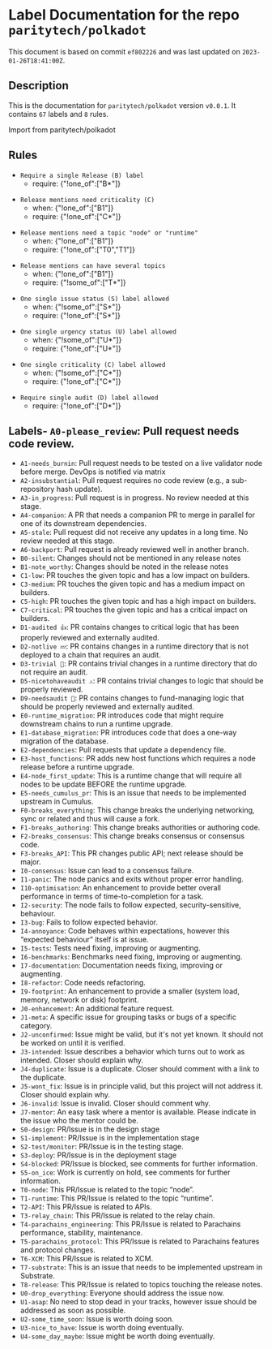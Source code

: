 # Label Documentation for the repo `paritytech/polkadot`

This document is based on commit `ef802226` and was last updated on `2023-01-26T18:41:00Z`.

## Description

This is the documentation for `paritytech/polkadot` version `v0.0.1`.
It contains `67` labels and `8` rules.

Import from paritytech/polkadot

## Rules

<!-- single_b -->
- `Require a single Release (B) label`
  - require: {"!one_of":["B*"]}

<!-- require_one_c_when_b1 -->
- `Release mentions need criticality (C)`
  - when: {"!one_of":["B1"]}
  - require: {"!one_of":["C*"]}

<!-- require_t0_or_t1_when_b1 -->
- `Release mentions need a topic "node" or "runtime"`
  - when: {"!one_of":["B1"]}
  - require: {"!one_of":["T0","T1"]}

<!-- allow_multiple_t_when_b1 -->
- `Release mentions can have several topics`
  - when: {"!one_of":["B1"]}
  - require: {"!some_of":["T*"]}

<!-- single_s -->
- `One single issue status (S) label allowed`
  - when: {"!some_of":["S*"]}
  - require: {"!one_of":["S*"]}

<!-- single_u -->
- `One single urgency status (U) label allowed`
  - when: {"!some_of":["U*"]}
  - require: {"!one_of":["U*"]}

<!-- single_c -->
- `One single criticality (C) label allowed`
  - when: {"!some_of":["C*"]}
  - require: {"!one_of":["C*"]}

<!-- single_d -->
- `Require single audit (D) label allowed`
  - require: {"!one_of":["D*"]}



## Labels- `A0-please_review`: Pull request needs code review.
- `A1-needs_burnin`: Pull request needs to be tested on a live validator node before merge. DevOps is notified via matrix
- `A2-insubstantial`: Pull request requires no code review (e.g., a sub-repository hash update).
- `A3-in_progress`: Pull request is in progress. No review needed at this stage.
- `A4-companion`: A PR that needs a companion PR to merge in parallel for one of its downstream dependencies.
- `A5-stale`: Pull request did not receive any updates in a long time. No review needed at this stage.
- `A6-backport`: Pull request is already reviewed well in another branch.
- `B0-silent`: Changes should not be mentioned in any release notes
- `B1-note_worthy`: Changes should be noted in the release notes
- `C1-low`: PR touches the given topic and has a low impact on builders.
- `C3-medium`: PR touches the given topic and has a medium impact on builders.
- `C5-high`: PR touches the given topic and has a high impact on builders.
- `C7-critical`: PR touches the given topic and has a critical impact on builders.
- `D1-audited 👍`: PR contains changes to critical logic that has been properly reviewed and externally audited.
- `D2-notlive 💤`: PR contains changes in a runtime directory that is not deployed to a chain that requires an audit.
- `D3-trivial 🧸`: PR contains trivial changes in a runtime directory that do not require an audit.
- `D5-nicetohaveaudit ⚠️`: PR contains trivial changes to logic that should be properly reviewed.
- `D9-needsaudit 👮`: PR contains changes to fund-managing logic that should be properly reviewed and externally audited.
- `E0-runtime_migration`: PR introduces code that might require downstream chains to run a runtime upgrade.
- `E1-database_migration`: PR introduces code that does a one-way migration of the database.
- `E2-dependencies`: Pull requests that update a dependency file.
- `E3-host_functions`: PR adds new host functions which requires a node release before a runtime upgrade.
- `E4-node_first_update`: This is a runtime change that will require all nodes to be update BEFORE the runtime upgrade.
- `E5-needs_cumulus_pr`: This is an issue that needs to be implemented upstream in Cumulus.
- `F0-breaks_everything`: This change breaks the underlying networking, sync or related and thus will cause a fork.
- `F1-breaks_authoring`: This change breaks authorities or authoring code.
- `F2-breaks_consensus`: This change breaks consensus or consensus code.
- `F3-breaks_API`: This PR changes public API; next release should be major.
- `I0-consensus`: Issue can lead to a consensus failure.
- `I1-panic`: The node panics and exits without proper error handling.
- `I10-optimisation`: An enhancement to provide better overall performance in terms of time-to-completion for a task.
- `I2-security`: The node fails to follow expected, security-sensitive, behaviour.
- `I3-bug`: Fails to follow expected behavior.
- `I4-annoyance`: Code behaves within expectations, however this “expected behaviour” itself is at issue.
- `I5-tests`: Tests need fixing, improving or augmenting.
- `I6-benchmarks`: Benchmarks need fixing, improving or augmenting.
- `I7-documentation`: Documentation needs fixing, improving or augmenting.
- `I8-refactor`: Code needs refactoring.
- `I9-footprint`: An enhancement to provide a smaller (system load, memory, network or disk) footprint.
- `J0-enhancement`: An additional feature request.
- `J1-meta`: A specific issue for grouping tasks or bugs of a specific category.
- `J2-unconfirmed`: Issue might be valid, but it's not yet known. It should not be worked on until it is verified.
- `J3-intended`: Issue describes a behavior which turns out to work as intended. Closer should explain why.
- `J4-duplicate`: Issue is a duplicate. Closer should comment with a link to the duplicate.
- `J5-wont_fix`: Issue is in principle valid, but this project will not address it. Closer should explain why.
- `J6-invalid`: Issue is invalid. Closer should comment why.
- `J7-mentor`: An easy task where a mentor is available. Please indicate in the issue who the mentor could be.
- `S0-design`: PR/Issue is in the design stage
- `S1-implement`: PR/Issue is in the implementation stage
- `S2-test/monitor`: PR/Issue is in the testing stage.
- `S3-deploy`: PR/Issue is in the deployment stage
- `S4-blocked`: PR/Issue is blocked, see comments for further information.
- `S5-on_ice`: Work is currently on hold, see comments for further information.
- `T0-node`: This PR/Issue is related to the topic “node”.
- `T1-runtime`: This PR/Issue is related to the topic “runtime”.
- `T2-API`: This PR/Issue is related to APIs.
- `T3-relay_chain`: This PR/Issue is related to the relay chain.
- `T4-parachains_engineering`: This PR/Issue is related to Parachains performance, stability, maintenance.
- `T5-parachains_protocol`: This PR/Issue is related to Parachains features and protocol changes.
- `T6-XCM`: This PR/Issue is related to XCM.
- `T7-substrate`: This is an issue that needs to be implemented upstream in Substrate.
- `T8-release`: This PR/Issue is related to topics touching the release notes.
- `U0-drop_everything`: Everyone should address the issue now.
- `U1-asap`: No need to stop dead in your tracks, however issue should be addressed as soon as possible.
- `U2-some_time_soon`: Issue is worth doing soon.
- `U3-nice_to_have`: Issue is worth doing eventually.
- `U4-some_day_maybe`: Issue might be worth doing eventually.


